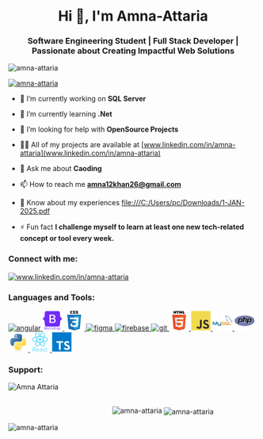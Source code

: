 <h1 align="center">Hi 👋, I'm Amna-Attaria</h1>
<h3 align="center">Software Engineering Student | Full Stack Developer | Passionate about Creating Impactful Web Solutions</h3>


<p align="left" id="profile-views"> 
  <img src="https://komarev.com/ghpvc/?username=amna-attaria&label=Profile%20views&color=0e75b6&style=flat" alt="amna-attaria" /> 
</p>


<p align="left" id="profile-trophy"> 
  <a href="https://github.com/ryo-ma/github-profile-trophy">
    <img src="https://github-profile-trophy.vercel.app/?username=amna-attaria" alt="amna-attaria" />
  </a> 
</p>

- 🔭 I’m currently working on **SQL Server**

- 🌱 I’m currently learning **.Net**

- 🤝 I’m looking for help with **OpenSource Projects**

- 👨‍💻 All of my projects are available at [www.linkedin.com/in/amna-attaria](www.linkedin.com/in/amna-attaria)

- 💬 Ask me about **Caoding**

- 📫 How to reach me **amna12khan26@gmail.com**

- 📄 Know about my experiences [file:///C:/Users/pc/Downloads/1-JAN-2025.pdf](file:///C:/Users/pc/Downloads/1-JAN-2025.pdf)

- ⚡ Fun fact **I challenge myself to learn at least one new tech-related concept or tool every week.**

<h3 align="left">Connect with me:</h3>
<p align="left">
<a href="https://linkedin.com/in/www.linkedin.com/in/amna-attaria" target="blank"><img align="center" src="https://raw.githubusercontent.com/rahuldkjain/github-profile-readme-generator/master/src/images/icons/Social/linked-in-alt.svg" alt="www.linkedin.com/in/amna-attaria" height="30" width="40" /></a>
</p>

<h3 align="left">Languages and Tools:</h3>
<p align="left"> <a href="https://angular.io" target="_blank" rel="noreferrer"> <img src="https://angular.io/assets/images/logos/angular/angular.svg" alt="angular" width="40" height="40"/> </a> <a href="https://getbootstrap.com" target="_blank" rel="noreferrer"> <img src="https://raw.githubusercontent.com/devicons/devicon/master/icons/bootstrap/bootstrap-plain-wordmark.svg" alt="bootstrap" width="40" height="40"/> </a> <a href="https://www.w3schools.com/css/" target="_blank" rel="noreferrer"> <img src="https://raw.githubusercontent.com/devicons/devicon/master/icons/css3/css3-original-wordmark.svg" alt="css3" width="40" height="40"/> </a> <a href="https://www.figma.com/" target="_blank" rel="noreferrer"> <img src="https://www.vectorlogo.zone/logos/figma/figma-icon.svg" alt="figma" width="40" height="40"/> </a> <a href="https://firebase.google.com/" target="_blank" rel="noreferrer"> <img src="https://www.vectorlogo.zone/logos/firebase/firebase-icon.svg" alt="firebase" width="40" height="40"/> </a> <a href="https://git-scm.com/" target="_blank" rel="noreferrer"> <img src="https://www.vectorlogo.zone/logos/git-scm/git-scm-icon.svg" alt="git" width="40" height="40"/> </a> <a href="https://www.w3.org/html/" target="_blank" rel="noreferrer"> <img src="https://raw.githubusercontent.com/devicons/devicon/master/icons/html5/html5-original-wordmark.svg" alt="html5" width="40" height="40"/> </a> <a href="https://developer.mozilla.org/en-US/docs/Web/JavaScript" target="_blank" rel="noreferrer"> <img src="https://raw.githubusercontent.com/devicons/devicon/master/icons/javascript/javascript-original.svg" alt="javascript" width="40" height="40"/> </a> <a href="https://www.mysql.com/" target="_blank" rel="noreferrer"> <img src="https://raw.githubusercontent.com/devicons/devicon/master/icons/mysql/mysql-original-wordmark.svg" alt="mysql" width="40" height="40"/> </a> <a href="https://www.php.net" target="_blank" rel="noreferrer"> <img src="https://raw.githubusercontent.com/devicons/devicon/master/icons/php/php-original.svg" alt="php" width="40" height="40"/> </a> <a href="https://www.python.org" target="_blank" rel="noreferrer"> <img src="https://raw.githubusercontent.com/devicons/devicon/master/icons/python/python-original.svg" alt="python" width="40" height="40"/> </a> <a href="https://reactjs.org/" target="_blank" rel="noreferrer"> <img src="https://raw.githubusercontent.com/devicons/devicon/master/icons/react/react-original-wordmark.svg" alt="react" width="40" height="40"/> </a> <a href="https://www.typescriptlang.org/" target="_blank" rel="noreferrer"> <img src="https://raw.githubusercontent.com/devicons/devicon/master/icons/typescript/typescript-original.svg" alt="typescript" width="40" height="40"/> </a> </p>

<h3 align="left">Support:</h3>
<p><a href="https://ko-fi.com/Amna Attaria"> <img align="left" src="https://cdn.ko-fi.com/cdn/kofi3.png?v=3" height="50" width="210" alt="Amna Attaria" /></a></p><br><br>

<p><img align="left" src="https://github-readme-stats.vercel.app/api/top-langs?username=amna-attaria&show_icons=true&locale=en&layout=compact" alt="amna-attaria" /></p>

<p>&nbsp;<img align="center" src="https://github-readme-stats.vercel.app/api?username=amna-attaria&show_icons=true&locale=en" alt="amna-attaria" /></p>

<p><img align="center" src="https://github-readme-streak-stats.herokuapp.com/?user=amna-attaria&" alt="amna-attaria" /></p>
